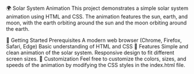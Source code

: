 🌍 Solar System Animation
This project demonstrates a simple solar system animation using HTML and CSS. The animation features the sun, earth, and moon, with the earth orbiting around the sun and the moon orbiting around the earth.

🚀 Getting Started
Prerequisites
A modern web browser (Chrome, Firefox, Safari, Edge)
Basic understanding of HTML and CSS
🌟 Features
Simple and clean animation of the solar system.
Responsive design to fit different screen sizes.
🎨 Customization
Feel free to customize the colors, sizes, and speeds of the animation by modifying the CSS styles in the index.html file.

